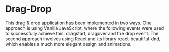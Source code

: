 # Drag-Drop
This drag &amp; drop application has been implemented in two ways. One approach is using Vanilla JavaScript, where the following events were used to successfully achieve this: dragstart, dragover and the drop event. The second approach involves using React and its library react-beautiful-dnd, which enables a much more elegant design and animations.
